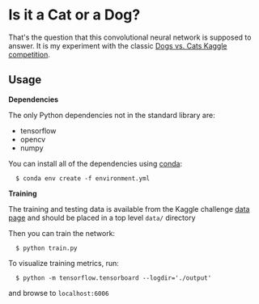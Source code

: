 # Is it a Cat or a Dog?

That's the question that this convolutional neural network is supposed to answer. It is my experiment with the classic [Dogs vs. Cats Kaggle competition](https://www.kaggle.com/c/dogs-vs-cats-redux-kernels-edition).

## Usage

**Dependencies**

The only Python dependencies not in the standard library are:

  * tensorflow
  * opencv
  * numpy

You can install all of the dependencies using [conda](https://conda.io/docs/index.html):

      $ conda env create -f environment.yml

**Training**

The training and testing data is available from the Kaggle challenge [data page](https://www.kaggle.com/c/dogs-vs-cats-redux-kernels-edition/data) and should be placed in a top level `data/` directory

Then you can train the network:

      $ python train.py

To visualize training metrics, run:

      $ python -m tensorflow.tensorboard --logdir='./output'

and browse to `localhost:6006`
